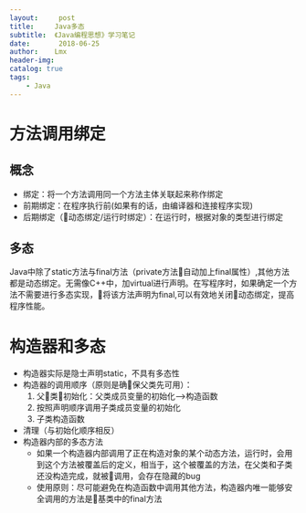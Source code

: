 ```yaml
---
layout:     post
title:     Java多态 
subtitle:  《Java编程思想》学习笔记 
date:       2018-06-25
author:    Lmx 
header-img: 
catalog: true
tags:
    - Java 
---
```

# 方法调用绑定
## 概念
- 绑定：将一个方法调用同一个方法主体关联起来称作绑定
- 前期绑定：在程序执行前(如果有的话，由编译器和连接程序实现)
- 后期绑定（动态绑定/运行时绑定）：在运行时，根据对象的类型进行绑定
## 多态
Java中除了static方法与final方法（private方法自动加上final属性）,其他方法都是动态绑定。无需像C++中，加virtual进行声明。在写程序时，如果确定一个方法不需要进行多态实现，将该方法声明为final,可以有效地关闭动态绑定，提高程序性能。

# 构造器和多态
- 构造器实际是隐士声明static，不具有多态性
- 构造器的调用顺序（原则是确保父类先可用）：
    1. 父类初始化：父类成员变量的初始化-->构造函数
    2. 按照声明顺序调用子类成员变量的初始化
    3. 子类构造函数
- 清理（与初始化顺序相反）
- 构造器内部的多态方法
    - 如果一个构造器内部调用了正在构造对象的某个动态方法，运行时，会用到这个方法被覆盖后的定义，相当于，这个被覆盖的方法，在父类和子类还没构造完成，就被调用，会存在隐藏的bug
    - 使用原则：尽可能避免在构造函数中调用其他方法，构造器内唯一能够安全调用的方法是基类中的final方法
